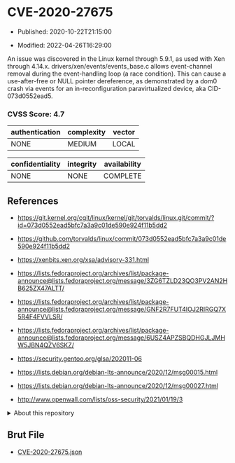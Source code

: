 # CVE-2020-27675

- Published: 2020-10-22T21:15:00

- Modified: 2022-04-26T16:29:00

An issue was discovered in the Linux kernel through 5.9.1, as used with Xen through 4.14.x. drivers/xen/events/events_base.c allows event-channel removal during the event-handling loop (a race condition). This can cause a use-after-free or NULL pointer dereference, as demonstrated by a dom0 crash via events for an in-reconfiguration paravirtualized device, aka CID-073d0552ead5.

### CVSS Score: **4.7**

| authentication | complexity | vector |
| --- | --- | --- |
| NONE | MEDIUM | LOCAL |

| confidentiality | integrity | availability |
| --- | --- | --- |
| NONE | NONE | COMPLETE |

## References

* https://git.kernel.org/cgit/linux/kernel/git/torvalds/linux.git/commit/?id=073d0552ead5bfc7a3a9c01de590e924f11b5dd2

* https://github.com/torvalds/linux/commit/073d0552ead5bfc7a3a9c01de590e924f11b5dd2

* https://xenbits.xen.org/xsa/advisory-331.html

* https://lists.fedoraproject.org/archives/list/package-announce@lists.fedoraproject.org/message/3ZG6TZLD23QO3PV2AN2HB625ZX47ALTT/

* https://lists.fedoraproject.org/archives/list/package-announce@lists.fedoraproject.org/message/GNF2R7FUT4IOJ2RIRGQ7X5R4F4FVVLSR/

* https://lists.fedoraproject.org/archives/list/package-announce@lists.fedoraproject.org/message/6USZ4APZSBQDHGJLJMHW5JBN4QZV6SKZ/

* https://security.gentoo.org/glsa/202011-06

* https://lists.debian.org/debian-lts-announce/2020/12/msg00015.html

* https://lists.debian.org/debian-lts-announce/2020/12/msg00027.html

* http://www.openwall.com/lists/oss-security/2021/01/19/3

<details>
<summary>About this repository</summary> 

  This repository is part of the project [Live Hack CVE](https://github.com/Live-Hack-CVE). Main website can be found [www.live-hack.org](https://www.live-hack.org) 
  
  Made by [Sn0wAlice](https://github.com/Sn0wAlice) for the people that care about security and need to have a feed of the latest CVEs. Hope you enjoy it, don't forget to star the repo and follow me on [Twitter](https://twitter.com/Sn0wAlice) and [Github](https://github.com/Sn0wAlice). And that is my [personnal website](https://www.alice-snow.me/)

  - [Home Page](https://github.com/Live-Hack-CVE)
  - [Framework](https://github.com/Live-Hack-CVE/cve-framework)
  - [CVE database](https://github.com/Live-Hack-CVE/full_database)
  - [Changelog](https://github.com/Live-Hack-CVE/Changelog)
</details>

## Brut File

* [CVE-2020-27675.json](https://raw.githubusercontent.com/Live-Hack-CVE/full_database/main/cves/2020/CVE-2020-27675.json)

